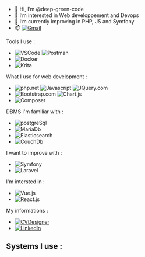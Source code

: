 - 👋 Hi, I’m @deep-green-code
- 👀 I’m interested in Web developpement and Devops
- 🌱 I’m currently improving in PHP, JS and Symfony
- 📫 [![Gmail]](bouchut.e@gmail.com)

Tools I use :

- ![VSCode] ![Postman]
- ![Docker] 
- ![Krita]

What I use for web development :

- ![php.net] ![Javascript] ![JQuery.com]
- ![Bootstrap.com] ![Chart.js]
- ![Composer]

DBMS I'm familiar with :
- ![postgreSql]
- ![MariaDb]
- ![Elasticsearch]
- ![CouchDb]

I want to improve with :
- ![Symfony]
- ![Laravel]

I'm intersted in :

- ![Vue.js]
- ![React.js]

My informations :
- [![CVDesigner]](https://cvdesignr.com/p/613f13aa63cbe)
- [![LinkedIn]](https://www.linkedin.com/in/deep-green/)

Systems I use :
- 

<!-- MARKDOWN LINKS & IMAGES -->
<!-- https://www.markdownguide.org/basic-syntax/#reference-style-links -->
<!-- Tools -->
[VSCode]: https://img.shields.io/badge/VSCode-0078D4?style=for-the-badge&logo=visual%20studio%20code&logoColor=white
[Gmail]: https://img.shields.io/badge/Gmail-D14836?style=for-the-badge&logo=gmail&logoColor=white
[Docker]: https://img.shields.io/badge/Docker-2CA5E0?style=for-the-badge&logo=docker&logoColor=white
[Composer]: https://img.shields.io/badge/Composer-885630?style=for-the-badge&logo=Composer&logoColor=white
[Postman]: https://img.shields.io/badge/Postman-FF6C37?style=for-the-badge&logo=Postman&logoColor=white
[Krita]: https://img.shields.io/badge/Krita-203759?style=for-the-badge&logo=krita&logoColor=EEF37B
<!-- regular -->
[Bootstrap.com]: https://img.shields.io/badge/Bootstrap-563D7C?style=for-the-badge&logo=bootstrap&logoColor=white
[Javascript]: https://img.shields.io/badge/JavaScript-323330?style=for-the-badge&logo=javascript&logoColor=F7DF1E
[JQuery.com]: https://img.shields.io/badge/jQuery-0769AD?style=for-the-badge&logo=jquery&logoColor=white
[Php.net]: https://img.shields.io/badge/Php-4F5B93?style=for-the-badge&logo=php&logoColor=white
[Chart.js]: https://img.shields.io/badge/Chart.js-FF6384?style=for-the-badge&logo=chartdotjs&logoColor=white


<!-- Database -->
[postgreSql]: https://img.shields.io/badge/PostgreSQL-316192?style=for-the-badge&logo=postgresql&logoColor=white
[MariaDb]: https://img.shields.io/badge/MariaDB-003545?style=for-the-badge&logo=mariadb&logoColor=white
[Elasticsearch]: https://img.shields.io/badge/Elastic_Search-005571?style=for-the-badge&logo=elasticsearch&logoColor=white
[CouchDb]: https://img.shields.io/badge/Couchbase-EA2328?style=for-the-badge&logo=couchbase&logoColor=white
<!-- familiar -->
[Svelte-url]: https://svelte.dev/
[Symfony]: https://img.shields.io/badge/Symfony-000000?style=for-the-badge&logo=Symfony&logoColor=white
[Laravel]: https://img.shields.io/badge/Laravel-FF2D20?style=for-the-badge&logo=laravel&logoColor=white
<!-- Interrested -->
[React.js]: https://img.shields.io/badge/React-20232A?style=for-the-badge&logo=react&logoColor=61DAFB
[React-url]: https://reactjs.org/
[Vue.js]: https://img.shields.io/badge/Vue.js-35495E?style=for-the-badge&logo=vuedotjs&logoColor=4FC08D
[Vue-url]: https://vuejs.org/
[Angular.io]: https://img.shields.io/badge/Angular-DD0031?style=for-the-badge&logo=angular&logoColor=white
[Angular-url]: https://angular.io/
[ansible]: https://img.shields.io/badge/Ansible-000000?style=for-the-badge&logo=ansible&logoColor=white
[ansible-url]: https://www.ansible.com/
<!-- social -->
[LinkedIn]: https://img.shields.io/badge/LinkedIn-0077B5?style=for-the-badge&logo=linkedin&logoColor=white
[CVDesigner]: https://img.shields.io/badge/CVDesigner-37AFE3?style=for-the-badge